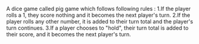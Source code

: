 A dice game called pig game which follows following rules : 
1.If the player rolls a 1, they score nothing and it becomes the next player's turn. 
2.If the player rolls any other number, it is added to their turn total and the player's turn continues. 
3.If a player chooses to "hold", their turn total is added to their score, and it becomes the next player's turn.
